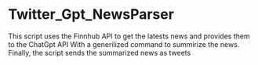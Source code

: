 # Twitter_Gpt_NewsParser

This script uses the Finnhub API to get the latests news and provides them to the ChatGpt API With a generilized command to summirize the news. Finally, the script sends the summarized news as tweets

